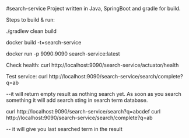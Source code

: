 #search-service
Project written in Java, SpringBoot and gradle for build.

Steps to build & run:

./gradlew clean build

docker build -t=search-service 

docker run -p 9090:9090 search-service:latest

Check health:
curl http://localhost:9090/search-service/actuator/health

Test service:
curl http://localhost:9090/search-service/search/complete?q=ab

--it will return empty result as nothing search yet. 
As soon as you search something it will add search sting in search term database.

curl http://localhost:9090/search-service/search?q=abcdef
curl http://localhost:9090/search-service/search/complete?q=ab

-- it will give you last searched term in the result